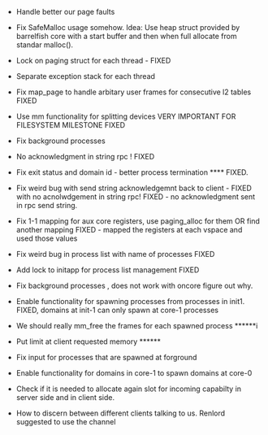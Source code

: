 - Handle better our page faults 

- Fix SafeMalloc usage somehow. Idea: Use heap struct provided by barrelfish core with a start buffer and then when full allocate from standar malloc().

- Lock on paging struct for each thread - FIXED

- Separate exception stack for each thread

- Fix map_page to handle arbitary user frames for consecutive l2 tables FIXED

- Use mm functionality for splitting devices VERY IMPORTANT FOR FILESYSTEM MILESTONE FIXED

- Fix background processes

- No acknowledgment in string rpc ! FIXED

- Fix exit status and domain id - better process termination **** FIXED.

- Fix weird bug with send string acknowledgemnt back to client - FIXED with no acnolwdgement in string rpc! FIXED - no acknowledgment sent in rpc send string.

- Fix 1-1 mapping for aux core registers, use paging_alloc for them OR find another mapping FIXED - mapped the registers at each vspace and used those values

- Fix weird bug in process list with name of processes FIXED

- Add lock to initapp for process list management FIXED

- Fix background processes , does not work with oncore figure out why.

- Enable functionality for spawning processes from processes in init1. FIXED, domains at init-1 can only spawn at core-1 processes 

- We should really mm_free the frames for each spawned process 				******i

- Put limit at client requested memory 						   				******

- Fix input for processes that are spawned at forground

- Enable functionality for domains in core-1 to spawn domains at core-0

- Check if it is needed to allocate again slot for incoming capabilty in server side and in client side.

- How to discern between different clients talking to us. Renlord suggested to use the channel 
